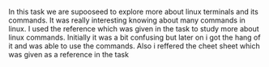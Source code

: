 In this task we are supooseed to explore more about linux terminals and its commands. It was really interesting knowing about many commands in linux. I used the reference which was given in the task to study more about linux commands. Initially it was a bit confusing but later on i got the hang of it and was able to use the commands. Also i reffered the cheet sheet which was given as a reference in the task
